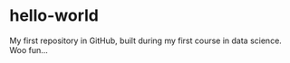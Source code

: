 # hello-world
My first repository in GitHub, built during my first course in data science. Woo fun...
